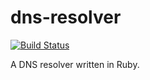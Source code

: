 # dns-resolver

[![Build Status](https://travis-ci.org/dylanmckay/dns-resolver.svg)](https://travis-ci.org/dylanmckay/dns-resolver)

A DNS resolver written in Ruby.

